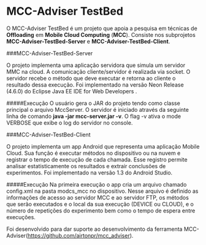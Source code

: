 # MCC-Adviser TestBed

O MCC-Adviser TestBed é um projeto que apoia a pesquisa em técnicas de **Offloading** em **Mobile Cloud Computing** (**MCC**). 
Consiste nos subprojetos **MCC-Adviser-TestBed-Server** e  **MCC-Adviser-TestBed-Client**. 

###MCC-Adviser-TestBed-Server

O projeto implementa uma aplicação servidora que simula um servidor MMC na cloud.  A comunicação cliente/servidor é realizada via socket. O servidor recebe 
o método que deve executar e retorna ao cliente o resultado dessa execução. Foi implementado na versão Neon Release (4.6.0) 
do Eclipse Java EE IDE for Web Developers . 

#####Execução
O usuário gera o JAR do projeto tendo como classe principal o arquivo MccServer. O servidor é iniciado através da 
seguinte linha de comando **java -jar mcc-server.jar -v**. O flag -v ativa o mode VERBOSE que exibe o log do servidor no console.


###MCC-Adviser-TestBed-Client

O projeto implementa um app Android que representa uma aplicação Mobile Cloud. Sua função é executar
métodos no dispositivo ou na nuvem e registrar o tempo de execução de cada chamada. Esse registro permite analisar estatisticamente
os resultados e extrair conclusões de experimentos. Foi implementado na versão 1.3 do Android Studio.

#####Execução
Na primeira execução o app cria um arquivo chamado config.xml na pasta modcs_mcc no dispositivo. Nesse arquivo é definido as informações 
de acesso ao servidor MCC e ao servidor FTP, os métodos que serão executados e o local da sua execução (DEVICE ou CLOUD), e o número
de repetições do experimento bem como o tempo de espera entre execuções.




Foi desenvolvido para dar suporte ao desenvolvimento da ferramenta MCC-Adviser(https://github.com/airtonpr/mcc_adviser).

